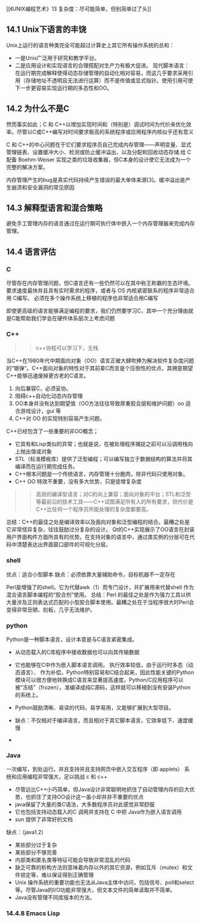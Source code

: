 [[《UNIX编程艺术》13 复杂度：尽可能简单，但别简单过了头]]

## 14.1 Unix下语言的丰饶
Unix上运行的语言种类完全可能超过计算史上其它所有操作系统的总和：
- 一是Unix广泛用于研究和教学平台。
- 二是应用设计和实现语言的合理搭配对生产力有极大促进。
现代脚本语言：
在运行期完成解释使得动态存储管理的自动化相对容易，而这几乎要求采用引用（存储地址不透明且无法进行运算）而不是传值或显式指针。使用引用可使下一步更容易实现运行期的多态性和OO。



## 14.2 为什么不是C
然而事实如此；C 和 C++以增加实现时间和（特别是）调试时间为代价来优化效率。尽管以C或C++编写对时间要求极高的系统程序或应用程序内核似乎还有意义



C 和 C++的中心问题在于它们要求程序员自己完成内存管理——声明变量、显式管理链表、设置缓冲大小、检测或防止缓冲溢出，以及分配和回收动态存储.给 C 配备 Boehm-Weiser 实现之类的垃圾收集器，但C本身的设计使它无法成为一个完整的解决方案。


内存管理产生的bug是真实代码持续产生错误的最大单体来源[3]。缓冲溢出是产生崩溃和安全漏洞的常见原因


## 14.3 解释型语言和混合策略
避免手工管理内存的语言通过在运行期可执行体中嵌入一个内存管理器来完成内存管理。



## 14.4 语言评估

### C
尽管存在内存管理问题，但C语言还有一些仍然可以在其中称王称霸的生态环境。要求速度最快并且具有实时需求的程序，或者与 OS 内核紧密联系的程序非常适合用 C编写。
必须在多个操作系统上移植的程序也非常适合用C编写

即使更高级的语言能够满足编程的要求，我们仍然要学习C，其中一个充分理由就是C能帮助我们学会在硬件体系层次上考虑问题

### C++
>>c++协程可以学习下，无栈
>
当C++在1980年代中期面向对象（OO）语言正被大肆吹捧为解决软件复杂度问题的“银弹”。C++面向对象的特性对于其前辈C而言是个压倒性的优点，其拥趸期望C++能够迅速废掉更古老的C语言。

1. 向后兼容C，必须妥协。
2. 阻碍c++自动化动态内存管理
3. OO本身并没有达到期望值（OO方法往往导致厚重胶合层和维护问题）oo 适合游戏设计，gui 等
4. C++对 OO 的实现特别容易产生问题。

C++已经包含了一些重要的非OO概念；
- 它具有和Lisp类似的异常；也就是说，在被处理程序捕捉之前可以沿调用栈向上抛出值或对象
- STL（标准模板库）提供了泛型编程；可以编写独立于数据结构的算法并将其编译而在运行期完成任务。
- C++根本问题是一个传统语言，内存管理十分脆肉，除非代码只使用对象。
- C++ OO 特效不重要，没有多大优势，只是徒增复杂度
>>高效的编译型语言；对C的向上兼容；面向对象的平台；STL和泛型等最前沿的技术工具——C++试图满足所有人的所有要求，但代价是 C++比任何一个程序员所能处理的复杂度都要高。
>

总结：C++的最佳之处是编译效率以及面向对象和泛型编程的结合。最糟之处是它非常怪异复杂，往往鼓励过分复杂的设计。
Qt的C++实现展示了OO语言在封装用户界面构件方面所具有的优势。在支持对象的语言中，通过类实例的分层可在代码中清楚表达出界面窗口部件的可视化分层。



### shell
优点：适合小型脚本
缺点：必须依靠大量辅助命令，目标机器不一定存在


Perl是增强了的shell。它为代替awk（1）而专门设计，并扩展用来代替shell 作为混合语言脚本编程的“胶合剂”使用。
总结：Perl 的最佳之处是作为强力工具以供大量涉及正则表达式匹配的小型胶合脚本使用。最糟之处在于当程序很大时Perl会变得非常丑陋、刻板，几乎无法维护。


### python

Python是一种脚本语言，设计本意是与C语言紧密集成。
- 从动态载入的C库程序中接收数据也可以向其传输数据
- 它也能够在C中作为嵌入脚本语言调用。
执行效率较低，由于运行时多态（动态语言）、
作为补偿，Python特别容易和C结合起来，因此性能关键的Python模块可以很方便地转换成C语言来显著提高速度。Python/C应用程序可以被“冻结”（frozen），准编译成纯C源码，这样就可以移植到没有安装Python的系统上。

- Python鼓励清晰、易读的代码，易学易用，又能够扩展到大型项目。
- 缺点：不仅相对于编译语言，而且相对于其它脚本语言，它效率低下、速度缓慢
- 



### Java
一次编写，到处运行。并且支持并且支持网页中嵌入交互程序（即 applets）
系统和应用编程非常强大，足以挑战 c 和 c++


- 尽管远比C++小巧简单，但Java设计非常聪明地抓住了自动管理内存的巨大优势，也抓住了支持OO设计这一虽小却并非不重要的优点
- java保留了大量的类C语法，大多数程序员对此感觉非常舒服
- 它也包括支持动态载入的C 调用并支持在 C 中把 Java作为嵌入语言调用
- sun 提供了非常好的文档

缺点：（java1.2）
- 某些部分过于复杂
- 某些部分不够完善
- 内部类和匿名类等特征可能会导致非常混乱的代码
- 缺乏可靠的析构方法则意味着内存以外的其它资源，例如互斥（mutex）和文件锁定等，难以保证得到正确管理
- Unix 操作系统的重要功能也无法从Java主体中访问，包括信号、poll和select等。尽管Java的I/O功能非常强大，但文本文件的简单读取并不简单。
- Java没有管理不同库版本的方法。

### 14.4.8 Emacs Lisp




